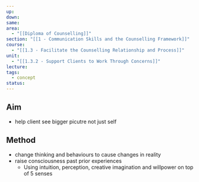 ```yaml
---
up: 
down: 
same: 
area:
  - "[[Diploma of Counselling]]"
section: "[[1 - Communication Skills and the Counselling Framework]]"
course:
  - "[[1.3 - Facilitate the Counselling Relationship and Process]]"
unit:
  - "[[1.3.2 - Support Clients to Work Through Concerns]]"
lecture: 
tags:
  - concept
status:
---
```

## Aim
- help client see bigger picutre not just self

## Method
- change thinking and behaviours to cause changes in reality
- raise consciousness past prior experiences
	- Using intuition, perception, creative imagination and willpower on top of 5 senses